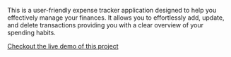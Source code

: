 <p align="left">This is a user-friendly expense tracker application designed to help you effectively manage your finances. It allows you to effortlessly add, update, and delete transactions providing you with a clear overview of your spending habits.</p>

<a href="https://godfather979.github.io/Expenses-Tracker/">Checkout the live demo of this project</a>
